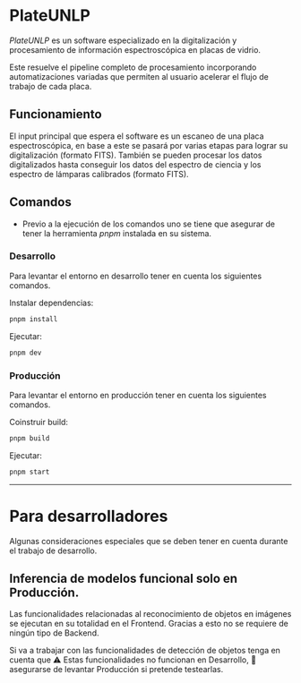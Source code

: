 # PlateUNLP

_PlateUNLP_ es un software especializado en la digitalización y procesamiento de información espectroscópica en placas de vidrio.

Este resuelve el pipeline completo de procesamiento incorporando automatizaciones variadas que permiten al usuario acelerar el flujo de trabajo de cada placa.

## Funcionamiento

El input principal que espera el software es un escaneo de una placa espectroscópica, en base a este se pasará por varias etapas para lograr su digitalización (formato FITS). También se pueden procesar los datos digitalizados hasta conseguir los datos del espectro de ciencia y los espectro de lámparas calibrados (formato FITS).

## Comandos

- Previo a la ejecución de los comandos uno se tiene que asegurar de tener la herramienta _pnpm_ instalada en su sistema.

### Desarrollo

Para levantar el entorno en desarrollo tener en cuenta los siguientes comandos.

Instalar dependencias:

```bash
pnpm install
```

Ejecutar:

```bash
pnpm dev
```

### Producción

Para levantar el entorno en producción tener en cuenta los siguientes comandos.

Coinstruir build:

```bash
pnpm build
```

Ejecutar:

```bash
pnpm start
```

---

# Para desarrolladores

Algunas consideraciones especiales que se deben tener en cuenta durante el trabajo de desarrollo.

## Inferencia de modelos funcional solo en Producción.

Las funcionalidades relacionadas al reconocimiento de objetos en imágenes se ejecutan en su totalidad en el Frontend. Gracias a esto no se requiere de ningún tipo de Backend.

Si va a trabajar con las funcionalidades de detección de objetos tenga en cuenta que ⚠ Estas funcionalidades no funcionan en Desarrollo, 🔧 asegurarse de levantar Producción si pretende testearlas.